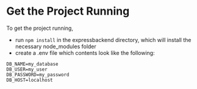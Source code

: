 # Get the Project Running

To get the project running,

- run `npm install` in the expressbackend directory, which will install the necessary node_modules folder
- create a .env file which contents look like the following:

``` .env
DB_NAME=my_database
DB_USER=my_user
DB_PASSWORD=my_password
DB_HOST=localhost
```
